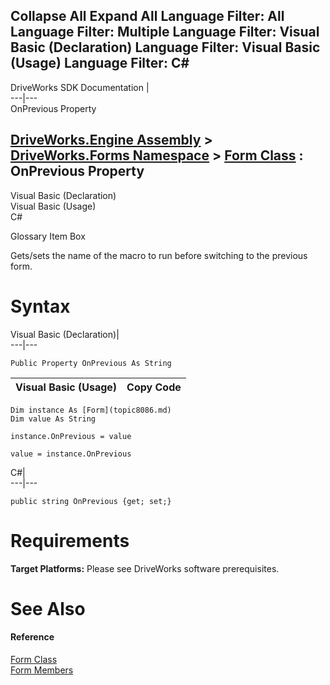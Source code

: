 Collapse All Expand All Language Filter: All  Language Filter: Multiple  Language Filter: Visual Basic (Declaration) Language Filter: Visual Basic (Usage) Language Filter: C#  
---  
DriveWorks SDK Documentation  |   
---|---  
OnPrevious Property   
  
[DriveWorks.Engine Assembly](topic2156.md) > [DriveWorks.Forms Namespace](topic7266.md) > [Form Class](topic8086.md) : OnPrevious Property  
---  
  
Visual Basic (Declaration)    
Visual Basic (Usage)    
C# 

Glossary Item Box

Gets/sets the name of the macro to run before switching to the previous form. 

# Syntax

Visual Basic (Declaration)|   
---|---  
      
    
    Public Property OnPrevious As String  
  
Visual Basic (Usage)| Copy Code  
---|---  
      
    
    Dim instance As [Form](topic8086.md)
    Dim value As String
     
    instance.OnPrevious = value
     
    value = instance.OnPrevious  
  
C#|   
---|---  
      
    
    public string OnPrevious {get; set;}  
  
# Requirements

**Target Platforms:** Please see DriveWorks software prerequisites.

# See Also

#### Reference

[Form Class](topic8086.md)   
[Form Members](topic8087.md)


